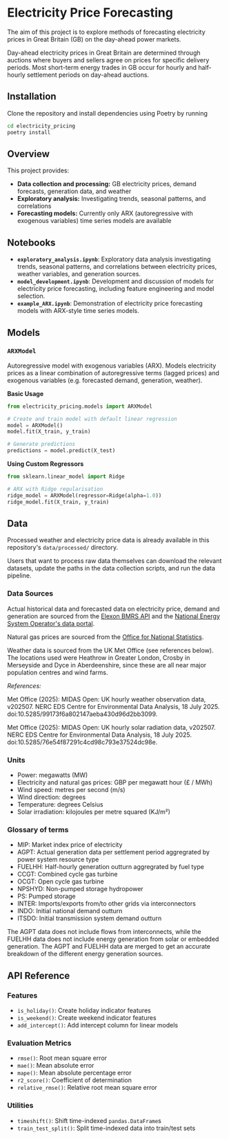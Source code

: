 # Electricity Price Forecasting

The aim of this project is to explore methods of forecasting electricity prices in Great Britain (GB) on the day-ahead power markets.

Day-ahead electricity prices in Great Britain are determined through auctions where buyers and sellers agree on prices for specific delivery periods. Most short-term energy trades in GB occur for hourly and half-hourly settlement periods on day-ahead auctions.

## Installation

Clone the repository and install dependencies using Poetry by running

```bash
cd electricity_pricing
poetry install
```

## Overview

This project provides:

- **Data collection and processing:** GB electricity prices, demand forecasts, generation data, and weather
- **Exploratory analysis:** Investigating trends, seasonal patterns, and correlations
- **Forecasting models:** Currently only ARX (autoregressive with exogenous variables) time series models are available

## Notebooks

- **`exploratory_analysis.ipynb`**: Exploratory data analysis investigating trends, seasonal patterns, and correlations between electricity prices, weather variables, and generation sources.
- **`model_development.ipynb`**: Development and discussion of models for electricity price forecasting, including feature engineering and model selection.
- **`example_ARX.ipynb`**: Demonstration of electricity price forecasting models with ARX-style time series models.

## Models

### `ARXModel`

Autoregressive model with exogenous variables (ARX). Models electricity prices as a linear combination of autoregressive terms (lagged prices) and exogenous variables (e.g. forecasted demand, generation, weather).

**Basic Usage**

```python
from electricity_pricing.models import ARXModel

# Create and train model with default linear regression
model = ARXModel()
model.fit(X_train, y_train)

# Generate predictions
predictions = model.predict(X_test)
```

**Using Custom Regressors**

```python
from sklearn.linear_model import Ridge

# ARX with Ridge regularisation
ridge_model = ARXModel(regressor=Ridge(alpha=1.0))
ridge_model.fit(X_train, y_train)
```

## Data

Processed weather and electricity price data is already available in this repository's `data/processed/` directory.

Users that want to process raw data themselves can download the relevant datasets, update the paths in the data collection scripts, and run the data pipeline.

### Data Sources

Actual historical data and forecasted data on electricity price, demand and generation are sourced from the [Elexon BMRS API](https://bmrs.elexon.co.uk) and the [National Energy System Operator's data portal](https://www.neso.energy/data-portal).

Natural gas prices are sourced from the [Office for National Statistics](https://www.ons.gov.uk/economy/economicoutputandproductivity/output/datasets/systemaveragepricesapofgas).

Weather data is sourced from the UK Met Office (see references below). The locations used were Heathrow in Greater London, Crosby in Merseyside and Dyce in Aberdeenshire, since these are all near major population centres and wind farms.

*References:*

Met Office (2025): MIDAS Open: UK hourly weather observation data, v202507. NERC EDS Centre for Environmental Data Analysis, 18 July 2025. doi:10.5285/99173f6a802147aeba430d96d2bb3099.

Met Office (2025): MIDAS Open: UK hourly solar radiation data, v202507. NERC EDS Centre for Environmental Data Analysis, 18 July 2025. doi:10.5285/76e54f87291c4cd98c793e37524dc98e.

### Units

- Power: megawatts (MW)
- Electricity and natural gas prices: GBP per megawatt hour (£ / MWh)
- Wind speed: metres per second (m/s)
- Wind direction: degrees
- Temperature: degrees Celsius
- Solar irradiation: kilojoules per metre squared (KJ/m²)

### Glossary of terms

- MIP: Market index price of electricity
- AGPT: Actual generation data per settlement period aggregrated by power system resource type
- FUELHH: Half-hourly generation outturn aggregrated by fuel type
- CCGT: Combined cycle gas turbine
- OCGT: Open cycle gas turbine
- NPSHYD: Non-pumped storage hydropower
- PS: Pumped storage
- INTER: Imports/exports from/to other grids via interconnectors
- INDO: Initial national demand outturn
- ITSDO: Initial transmission system demand outturn

The AGPT data does not include flows from interconnects, while the FUELHH data does not include energy generation from solar or embedded generation. The AGPT and FUELHH data are merged to get an accurate breakdown of the different energy generation sources.

## API Reference

### Features
- `is_holiday()`: Create holiday indicator features
- `is_weekend()`: Create weekend indicator features
- `add_intercept()`: Add intercept column for linear models

### Evaluation Metrics
- `rmse()`: Root mean square error
- `mae()`: Mean absolute error
- `mape()`: Mean absolute percentage error
- `r2_score()`: Coefficient of determination
- `relative_rmse()`: Relative root mean square error

### Utilities
- `timeshift()`: Shift time-indexed `pandas.DataFrame`s
- `train_test_split()`: Split time-indexed data into train/test sets